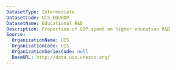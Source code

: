 ```yaml
---
DatasetType: Intermediate
DatasetCode: UIS_EDURDP
DatasetName: Educational R&D
Description: Proportion of GDP spent on higher education R&D
Source:
  OrganizationName: UIS
  OrganizationCode: UIS
  OrganizationSeriesCode: null
  BaseURL: http://data.uis.unesco.org/
---
```


